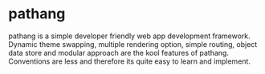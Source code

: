 pathang
=======

pathang is a simple developer friendly web app development framework. Dynamic theme swapping, multiple rendering option, simple routing, object data store and modular approach are the kool features of pathang. Conventions are less and therefore its quite easy to learn and implement. 
